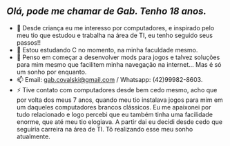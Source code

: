 *Olá, pode me chamar de Gab. Tenho 18 anos.*
-
- 👀 Desde criança eu me interesso por computadores, e inspirado pelo meu tio que estudou e trabalha na área de TI, eu tenho seguido seus passos!!
- 🌱 Estou estudando C no momento, na minha faculdade mesmo.
- 💞️ Penso em começar a desenvolver mods para jogos e talvez soluções para mim mesmo que facilitem minha navegação na internet... Mas é só um sonho por enquanto.
- 📫 Email: gab.covalski@gmail.com / Whatsapp: (42)99982-8603.
- ⚡ Tive contato com computadores desde bem cedo mesmo, acho que por volta dos meus 7 anos, quando meu tio instalava jogos para mim em um daqueles computadores brancos clássicos. Eu me apaixonei por tudo relacionado
  e logo percebi que eu também tinha uma facilidade enorme, que até meu tio elogiava. A partir dai eu decidi desde cedo que seguiria carreira na área de TI. Tô realizando esse meu sonho atualmente.
